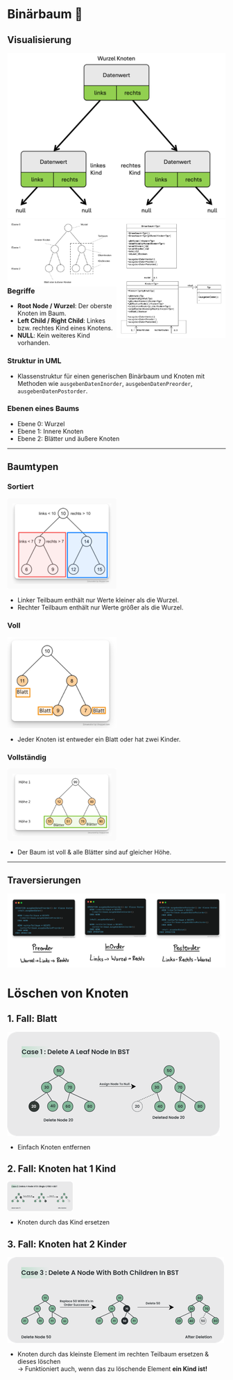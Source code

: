 # Binärbaum 🌳

## Visualisierung

<img src="/tutorial/binaerbaum/img/binbaumdar.png">

<br>

<img src="/tutorial/binaerbaum/img/binbaum-fs.png" style="width: 50%; float: right">
<img src="/tutorial/binaerbaum/img/binbaumauf-fs.png" style="width: 50%; float: right">


### Begriffe
- **Root Node / Wurzel**: Der oberste Knoten im Baum.
- **Left Child / Right Child**: Linkes bzw. rechtes Kind eines Knotens.
- **NULL**: Kein weiteres Kind vorhanden.

### Struktur in UML
- Klassenstruktur für einen generischen Binärbaum und Knoten mit Methoden wie `ausgebenDatenInorder`, `ausgebenDatenPreorder`, `ausgebenDatenPostorder`.

### Ebenen eines Baums
- Ebene 0: Wurzel
- Ebene 1: Innere Knoten
- Ebene 2: Blätter und äußere Knoten

---

## Baumtypen


### Sortiert

<img src="/tutorial/binaerbaum/img/binbaum-type-sort.png" style="width: 50%">


- Linker Teilbaum enthält nur Werte kleiner als die Wurzel.
- Rechter Teilbaum enthält nur Werte größer als die Wurzel.

### Voll

<img src="/tutorial/binaerbaum/img/binbaum-type-voll.png" style="width: 50%">

- Jeder Knoten ist entweder ein Blatt oder hat zwei Kinder.

### Vollständig

<img src="/tutorial/binaerbaum/img/binbaum-type-vollstaendig.png    " style="width: 50%">


- Der Baum ist voll & alle Blätter sind auf gleicher Höhe.

---

## Traversierungen

<img src="/tutorial/binaerbaum/img/order.png">


# Löschen von Knoten
## 1. Fall: Blatt

<img src="/tutorial/binaerbaum/img/lvk-blatt.png">


- Einfach Knoten entfernen

## 2. Fall: Knoten hat 1 Kind

<img src="/tutorial/binaerbaum/img/lvk-km1b.png" style="width: 30%">


- Knoten durch das Kind ersetzen

## 3. Fall: Knoten hat 2 Kinder

<img src="/tutorial/binaerbaum/img/lvk-kmmb.png">


- Knoten durch das kleinste Element im rechten Teilbaum ersetzen & dieses löschen  
  → Funktioniert auch, wenn das zu löschende Element **ein Kind ist!**
